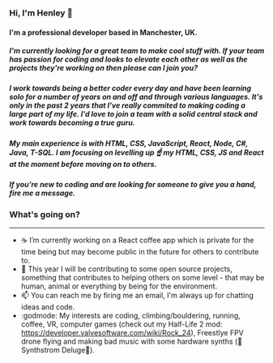 ### Hi, I'm Henley 👋

#### I'm a professional developer based in Manchester, UK.

##### I'm currently looking for a great team to make cool stuff with. If your team has passion for coding and looks to elevate each other as well as the projects they're working on then please can I join you?

##### I work towards being a better coder every day and have been learning solo for a number of years on and off and through various languages. It's only in the past 2 years that I've really commited to making coding a large part of my life. I'd love to join a team with a solid central stack and work towards becoming a true guru.

##### My main experience is with HTML, CSS, JavaScript, React, Node, C#, Java, T-SQL. I am focusing on levelling up :point_up: my HTML, CSS, JS and React at the moment before moving on to others.

##### If you're new to coding and are looking for someone to give you a hand, fire me a message.

### What's going on?
---
-  :coffee: I’m currently working on a React coffee app which is private for the time being but may become public in the future for others to contribute to.
- 👯 This year I will be contributing to some open source projects, something that contributes to helping others on some level - that may be human, animal or everything by being for the environment.
- 📫 You can reach me by firing me an email, I'm always up for chatting ideas and code.
- :godmode: My interests are coding, climbing/bouldering, running, coffee, VR, computer games (check out my Half-Life 2 mod: https://developer.valvesoftware.com/wiki/Rock_24), Freestlye FPV drone flying and making bad music with some hardware synths 
(:orange_heart:Synthstrom Deluge:musical_keyboard:). 

<!--
**henleyb/henleyb** is a ✨ _special_ ✨ repository because its `README.md` (this file) appears on your GitHub profile.

Here are some ideas to get you started:

- 🔭 I’m currently working on ...
- 🌱 I’m currently learning ...
- 👯 I’m looking to collaborate on ...
- 🤔 I’m looking for help with ...
- 💬 Ask me about ...
- 📫 How to reach me: ...
- 😄 Pronouns: ...
- ⚡ Fun fact: ...
-->
